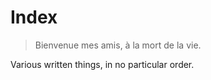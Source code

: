 # Index

> Bienvenue mes amis, à la mort de la vie.

Various written things, in no particular order.
